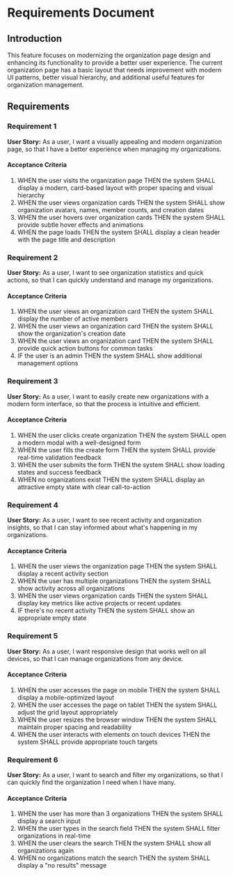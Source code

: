 # Requirements Document

## Introduction

This feature focuses on modernizing the organization page design and enhancing its functionality to provide a better user experience. The current organization page has a basic layout that needs improvement with modern UI patterns, better visual hierarchy, and additional useful features for organization management.

## Requirements

### Requirement 1

**User Story:** As a user, I want a visually appealing and modern organization page, so that I have a better experience when managing my organizations.

#### Acceptance Criteria

1. WHEN the user visits the organization page THEN the system SHALL display a modern, card-based layout with proper spacing and visual hierarchy
2. WHEN the user views organization cards THEN the system SHALL show organization avatars, names, member counts, and creation dates
3. WHEN the user hovers over organization cards THEN the system SHALL provide subtle hover effects and animations
4. WHEN the page loads THEN the system SHALL display a clean header with the page title and description

### Requirement 2

**User Story:** As a user, I want to see organization statistics and quick actions, so that I can quickly understand and manage my organizations.

#### Acceptance Criteria

1. WHEN the user views an organization card THEN the system SHALL display the number of active members
2. WHEN the user views an organization card THEN the system SHALL show the organization's creation date
3. WHEN the user views an organization card THEN the system SHALL provide quick action buttons for common tasks
4. IF the user is an admin THEN the system SHALL show additional management options

### Requirement 3

**User Story:** As a user, I want to easily create new organizations with a modern form interface, so that the process is intuitive and efficient.

#### Acceptance Criteria

1. WHEN the user clicks create organization THEN the system SHALL open a modern modal with a well-designed form
2. WHEN the user fills the create form THEN the system SHALL provide real-time validation feedback
3. WHEN the user submits the form THEN the system SHALL show loading states and success feedback
4. WHEN no organizations exist THEN the system SHALL display an attractive empty state with clear call-to-action

### Requirement 4

**User Story:** As a user, I want to see recent activity and organization insights, so that I can stay informed about what's happening in my organizations.

#### Acceptance Criteria

1. WHEN the user views the organization page THEN the system SHALL display a recent activity section
2. WHEN the user has multiple organizations THEN the system SHALL show activity across all organizations
3. WHEN the user views organization cards THEN the system SHALL display key metrics like active projects or recent updates
4. IF there's no recent activity THEN the system SHALL show an appropriate empty state

### Requirement 5

**User Story:** As a user, I want responsive design that works well on all devices, so that I can manage organizations from any device.

#### Acceptance Criteria

1. WHEN the user accesses the page on mobile THEN the system SHALL display a mobile-optimized layout
2. WHEN the user accesses the page on tablet THEN the system SHALL adjust the grid layout appropriately
3. WHEN the user resizes the browser window THEN the system SHALL maintain proper spacing and readability
4. WHEN the user interacts with elements on touch devices THEN the system SHALL provide appropriate touch targets

### Requirement 6

**User Story:** As a user, I want to search and filter my organizations, so that I can quickly find the organization I need when I have many.

#### Acceptance Criteria

1. WHEN the user has more than 3 organizations THEN the system SHALL display a search input
2. WHEN the user types in the search field THEN the system SHALL filter organizations in real-time
3. WHEN the user clears the search THEN the system SHALL show all organizations again
4. WHEN no organizations match the search THEN the system SHALL display a "no results" message
